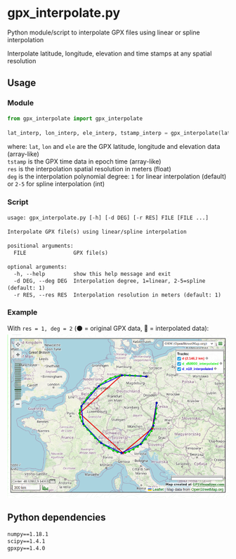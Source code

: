 # gpx_interpolate.py

Python module/script to interpolate GPX files using linear or spline interpolation

Interpolate latitude, longitude, elevation and time stamps at any spatial resolution

## Usage

### Module

```python
from gpx_interpolate import gpx_interpolate

lat_interp, lon_interp, ele_interp, tstamp_interp = gpx_interpolate(lat, lon, ele, tstamp, res, deg)
```

where:
`lat`, `lon` and `ele` are the GPX latitude, longitude and elevation data (array-like)  
`tstamp` is the GPX time data in epoch time (array-like)  
`res` is the interpolation spatial resolution in meters (float)  
`deg` is the interpolation polynomial degree: `1` for linear interpolation (default) or `2-5` for spline interpolation (int)

### Script

```
usage: gpx_interpolate.py [-h] [-d DEG] [-r RES] FILE [FILE ...]

Interpolate GPX file(s) using linear/spline interpolation

positional arguments:
  FILE               GPX file(s)

optional arguments:
  -h, --help         show this help message and exit
  -d DEG, --deg DEG  Interpolation degree, 1=linear, 2-5=spline (default: 1)
  -r RES, --res RES  Interpolation resolution in meters (default: 1)
```

### Example
With `res = 1, deg = 2` (:black_circle: = original GPX data, :red_circle: = interpolated data):
![plot.png](plot.png)

## Python dependencies

```
numpy==1.18.1
scipy==1.4.1
gpxpy==1.4.0
```
